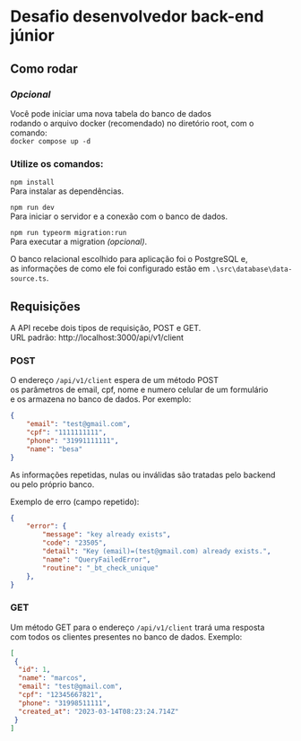 # Desafio desenvolvedor back-end júnior

## Como rodar

### *Opcional*<br>
Você pode iniciar uma nova tabela do banco de dados<br>
rodando o arquivo docker (recomendado) no diretório root, com o comando:<br>
`` docker compose up -d ``
<br>

### Utilize os comandos:

`` npm install ``<br>
Para instalar as dependências.<br>

`` npm run dev ``<br>
Para iniciar o servidor e a conexão com o banco de dados.<br>

`` npm run typeorm migration:run ``<br>
Para executar a migration *(opcional)*.

O banco relacional escolhido para aplicação foi o PostgreSQL e, <br> 
as informações de como ele foi configurado estão em `` .\src\database\data-source.ts ``.

## Requisições
A API recebe dois tipos de requisição, POST e GET.<br>
URL padrão: http://localhost:3000/api/v1/client

### POST
O endereço `` /api/v1/client `` espera de um método POST<br>
os parâmetros de email, cpf, nome e numero celular de um formulário<br>
e os armazena no banco de dados. Por exemplo:

```json
{
    "email": "test@gmail.com",
    "cpf": "1111111111",
    "phone": "31991111111",
    "name": "besa"
}
```

As informações repetidas, nulas ou inválidas são tratadas pelo backend<br>
ou pelo próprio banco.

Exemplo de erro (campo repetido):

```json
{
    "error": {
        "message": "key already exists",
        "code": "23505",
        "detail": "Key (email)=(test@gmail.com) already exists.",
        "name": "QueryFailedError",
        "routine": "_bt_check_unique"
    },
}
```

### GET
Um método GET para o endereço `` /api/v1/client `` trará uma resposta<br>
com todos os clientes presentes no banco de dados. Exemplo:

```json
[
 {
  "id": 1,
  "name": "marcos",
  "email": "test@gmail.com",
  "cpf": "12345667821",
  "phone": "31998511111",
  "created_at": "2023-03-14T08:23:24.714Z"
 }
]
```
